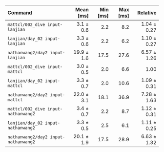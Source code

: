 | Command | Mean [ms] | Min [ms] | Max [ms] | Relative |
|:---|---:|---:|---:|---:|
| `mattcl/002_dive input-lanjian` | 3.1 ± 0.6 | 2.2 | 8.2 | 1.04 ± 0.27 |
| `lanjian/day_02 input-lanjian` | 3.3 ± 0.6 | 2.2 | 6.2 | 1.10 ± 0.27 |
| `nathanwang2/day2 input-lanjian` | 19.9 ± 1.6 | 17.5 | 27.6 | 6.57 ± 1.26 |
| `mattcl/002_dive input-mattcl` | 3.0 ± 0.5 | 2.0 | 6.6 | 1.00 |
| `lanjian/day_02 input-mattcl` | 3.3 ± 0.7 | 2.0 | 10.6 | 1.09 ± 0.31 |
| `nathanwang2/day2 input-mattcl` | 22.0 ± 3.1 | 18.1 | 36.9 | 7.28 ± 1.63 |
| `mattcl/002_dive input-nathanwang2` | 3.4 ± 0.7 | 2.2 | 8.7 | 1.12 ± 0.31 |
| `lanjian/day_02 input-nathanwang2` | 3.3 ± 0.5 | 2.5 | 6.1 | 1.11 ± 0.25 |
| `nathanwang2/day2 input-nathanwang2` | 20.1 ± 1.9 | 17.5 | 28.9 | 6.63 ± 1.32 |
